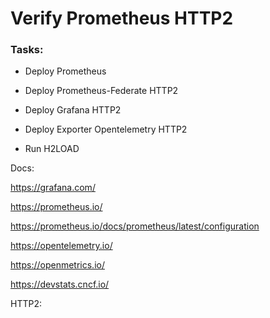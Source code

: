 # Verify Prometheus HTTP2


### Tasks:

- Deploy Prometheus

- Deploy Prometheus-Federate HTTP2

- Deploy Grafana HTTP2

- Deploy Exporter Opentelemetry HTTP2

- Run H2LOAD

Docs:

https://grafana.com/

https://prometheus.io/

https://prometheus.io/docs/prometheus/latest/configuration

https://opentelemetry.io/

https://openmetrics.io/

https://devstats.cncf.io/

HTTP2:

